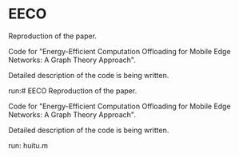 # EECO
Reproduction of the paper.


Code for "Energy-Efficient Computation Offloading for Mobile Edge Networks: A Graph Theory Approach".


Detailed description of the code is being written.


run:# EECO
Reproduction of the paper.


Code for "Energy-Efficient Computation Offloading for Mobile Edge Networks: A Graph Theory Approach".


Detailed description of the code is being written.


run: huitu.m
